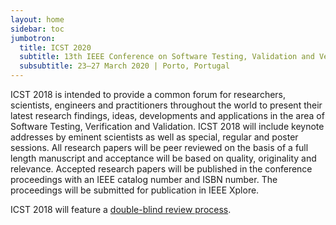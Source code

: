 ```yaml
---
layout: home
sidebar: toc
jumbotron:
  title: ICST 2020
  subtitle: 13th IEEE Conference on Software Testing, Validation and Verification
  subsubtitle: 23–27 March 2020 | Porto, Portugal
---
```


ICST 2018 is intended to provide a common forum for researchers, scientists,
engineers and practitioners throughout the world to present their latest
research findings, ideas, developments and applications in the area of Software
Testing, Verification and Validation. ICST 2018 will include keynote addresses
by eminent scientists as well as special, regular and poster sessions. All
research papers will be peer reviewed on the basis of a full length manuscript
and acceptance will be based on quality, originality and relevance. Accepted
research papers will be published in the conference proceedings with an IEEE
catalog number and ISBN number. The proceedings will be submitted for
publication in IEEE Xplore.

ICST 2018 will feature a [double-blind review process](double_blind).
